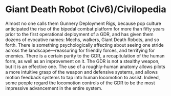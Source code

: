 # Giant Death Robot (Civ6)/Civilopedia

Almost no one calls them Gunnery Deployment Rigs, because pop culture anticipated the rise of the bipedal combat platform for more than fifty years prior to the first operational deployment of a GDR, and has given them dozens of evocative names: Mechs, walkers, Giant Death Robots, and so forth. There is something psychologically affecting about seeing one stride across the landscape—reassuring for friendly forces, and terrifying for enemies. There is a certain purity to the GDR, a recapitulation of the human form, as well as an improvement on it.
The GDR is not a stealthy weapon, but it is an effective one. The use of a roughly-human anatomy allows pilots a more intuitive grasp of the weapon and defensive systems, and allows motion feedback systems to tap into human locomotion to assist. Indeed, some people regard the locomotion controls of the GDR to be the most impressive advancement in the entire system.